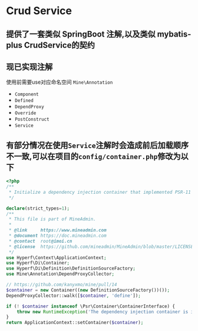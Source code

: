 # Crud Service

## 提供了一套类似 SpringBoot 注解,以及类似 mybatis-plus CrudService的契约

## 现已实现注解

使用前需要use对应命名空间 `Mine\Annotation`

- `Component`
- `Defined`
- `DependProxy`
- `Override`
- `PostConstruct`
- `Service`

## 有部分情况在使用`Service`注解时会造成前后加载顺序不一致,可以在项目的`config/container.php`修改为以下

```php
<?php
/**
 * Initialize a dependency injection container that implemented PSR-11 and return the container.
 */

declare(strict_types=1);
/**
 * This file is part of MineAdmin.
 *
 * @link     https://www.mineadmin.com
 * @document https://doc.mineadmin.com
 * @contact  root@imoi.cn
 * @license  https://github.com/mineadmin/MineAdmin/blob/master/LICENSE
 */
use Hyperf\Context\ApplicationContext;
use Hyperf\Di\Container;
use Hyperf\Di\Definition\DefinitionSourceFactory;
use Mine\Annotation\DependProxyCollector;

// https://github.com/kanyxmo/mine/pull/14
$container = new Container((new DefinitionSourceFactory())());
DependProxyCollector::walk([$container, 'define']);

if (! $container instanceof \Psr\Container\ContainerInterface) {
    throw new RuntimeException('The dependency injection container is invalid.');
}
return ApplicationContext::setContainer($container);

```